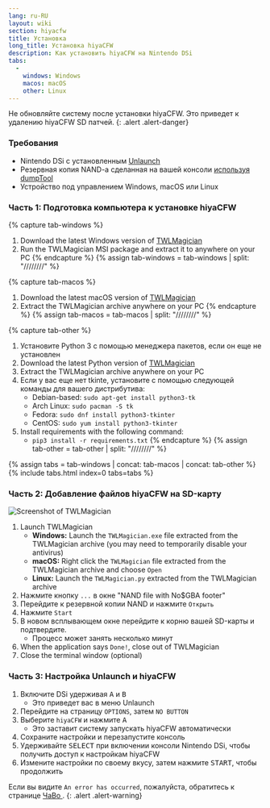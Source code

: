 ```yaml
---
lang: ru-RU
layout: wiki
section: hiyacfw
title: Установка
long_title: Установка hiyaCFW
description: Как установить hiyaCFW на Nintendo DSi
tabs:
  - 
    windows: Windows
    macos: macOS
    other: Linux
---
```


Не обновляйте систему после установки hiyaCFW. Это приведет к удалению hiyaCFW SD патчей.
{: .alert .alert-danger}

### Требования
- Nintendo DSi с установленным [Unlaunch](https://dsi.cfw.guide/installing-unlaunch)
- Резервная копия NAND-a сделанная на вашей консоли [используя dumpTool](https://dsi.cfw.guide/dumping-nand)
- Устройство под управлением Windows, macOS или Linux

### Часть 1: Подготовка компьютера к установке hiyaCFW
{% capture tab-windows %}
1. Download the latest Windows version of [TWLMagician](https://github.com/R-YaTian/TWLMagician/releases)
1. Run the TWLMagician MSI package and extract it to anywhere on your PC
{% endcapture %}
{% assign tab-windows = tab-windows | split: "////////" %}

{% capture tab-macos %}
1. Download the latest macOS version of [TWLMagician](https://github.com/R-YaTian/TWLMagician/releases)
1. Extract the TWLMagician archive anywhere on your PC
{% endcapture %}
{% assign tab-macos = tab-macos | split: "////////" %}

{% capture tab-other %}
1. Установите Python 3 с помощью менеджера пакетов, если он еще не установлен
1. Download the latest Python version of [TWLMagician](https://github.com/R-YaTian/TWLMagician/releases)
1. Extract the TWLMagician archive anywhere on your PC
1. Если у вас еще нет tkinte, установите с помощью следующей команды для вашего дистрибутива:
    - Debian-based: `sudo apt-get install python3-tk`
    - Arch Linux: `sudo pacman -S tk`
    - Fedora: `sudo dnf install python3-tkinter`
    - CentOS: `sudo yum install python3-tkinter`
1. Install requirements with the following command:
    - `pip3 install -r requirements.txt`
{% endcapture %}
{% assign tab-other = tab-other | split: "////////" %}

{% assign tabs = tab-windows | concat: tab-macos | concat: tab-other %}
{% include tabs.html index=0 tabs=tabs %}

### Часть 2: Добавление файлов hiyaCFW на SD-карту
![Screenshot of TWLMagician](https://i.ibb.co/xXr3nd3/336ffe68-abd9-4880-b2ca-5421cbf5958a.png)

1. Launch TWLMagician
    - **Windows:** Launch the `TWLMagician.exe` file extracted from the TWLMagician archive (you may need to temporarily disable your antivirus)
    - **macOS:** Right click the `TWLMagician` file extracted from the TWLMagician archive and choose `Open`
    - **Linux:** Launch the `TWLMagician.py` extracted from the TWLMagician archive
1. Нажмите кнопку `...` в окне "NAND file with No$GBA footer"
1. Перейдите к резервной копии NAND и нажмите `Открыть`
1. Нажмите `Start`
1. В новом всплывающем окне перейдите к корню вашей SD-карты и подтвердите.
    - Процесс может занять несколько минут
1. When the application says `Done!`, close out of TWLMagician
1. Close the terminal window (optional)

### Часть 3: Настройка Unlaunch и hiyaCFW
1. Включите DSi удерживая <kbd class="face">A</kbd> и <kbd class="face">B</kbd>
    - Это приведет вас в меню Unlaunch
1. Перейдите на страницу `OPTIONS`, затем `NO BUTTON`
1. Выберите `hiyaCFW` и нажмите <kbd class="face">A</kbd>
    - Это заставит систему запускать hiyaCFW автоматически
1. Сохраните настройки и перезапустите консоль
1. Удерживайте <kbd>SELECT</kbd> при включении консоли Nintendo DSi, чтобы получить доступ к настройкам hiyaCFW
1. Измените настройки по своему вкусу, затем нажмите <kbd>START</kbd>, чтобы продолжить

Если вы видите `An error has occurred`, пожалуйста, обратитесь к странице [ЧаВо ](faq?faq=why-do-i-get-an-error-has-occurred-message-when-booting-hiyacfw).
{: .alert .alert-warning}
